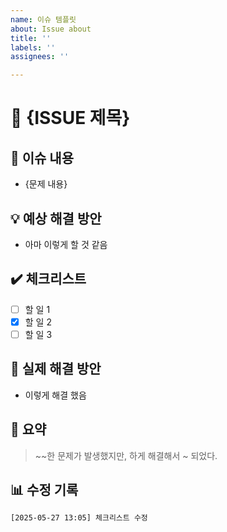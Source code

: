 ```yaml
---
name: 이슈 템플릿
about: Issue about
title: ''
labels: ''
assignees: ''

---
```


# 📝 {ISSUE 제목}

## 🐛 이슈 내용

- {문제 내용}

## 💡 예상 해결 방안

- 아마 이렇게 할 것 같음

## ✔️ 체크리스트

- [ ] 할 일 1
- [x] 할 일 2
- [ ] 할 일 3

## 🔧 실제 해결 방안

- 이렇게 해결 했음

## 🧷 요약

> ~~한 문제가 발생했지만, 하게 해결해서 ~ 되었다.

## 📊 수정 기록

```bash
[2025-05-27 13:05] 체크리스트 수정
```
